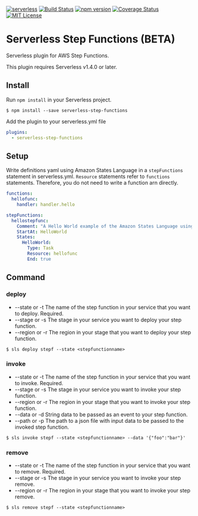 [![serverless](http://public.serverless.com/badges/v3.svg)](http://www.serverless.com) [![Build Status](https://travis-ci.org/horike37/serverless-step-functions.svg?branch=master)](https://travis-ci.org/horike37/serverless-step-functions) [![npm version](https://badge.fury.io/js/serverless-step-functions.svg)](https://badge.fury.io/js/serverless-step-functions)  [![Coverage Status](https://coveralls.io/repos/github/horike37/serverless-step-functions/badge.svg?branch=master)](https://coveralls.io/github/horike37/serverless-step-functions?branch=master) [![MIT License](http://img.shields.io/badge/license-MIT-blue.svg?style=flat)](LICENSE)
# Serverless Step Functions (BETA)
Serverless plugin for AWS Step Functions.

This plugin requires Serverless v1.4.0 or later.

## Install
Run `npm install` in your Serverless project.
```
$ npm install --save serverless-step-functions
```

Add the plugin to your serverless.yml file
```yml
plugins:
  - serverless-step-functions
```

## Setup
Write definitions yaml using Amazon States Language in a `stepFunctions` statement in serverless.yml.
`Resource` statements refer to `functions` statements. Therefore, you do not need to write a function arn directly.

```yml
functions:
  hellofunc:
    handler: handler.hello

stepFunctions:
  hellostepfunc:
    Comment: "A Hello World example of the Amazon States Language using an AWS Lambda Function"
    StartAt: HelloWorld
    States: 
      HelloWorld: 
        Type: Task
        Resource: hellofunc
        End: true
```

## Command
### deploy
- --state or -t The name of the step function in your service that you want to deploy. Required.
- --stage or -s The stage in your service you want to deploy your step function.
- --region or -r The region in your stage that you want to deploy your step function.
```
$ sls deploy stepf --state <stepfunctionname>
```

### invoke
- --state or -t The name of the step function in your service that you want to invoke. Required.
- --stage or -s The stage in your service you want to invoke your step function.
- --region or -r The region in your stage that you want to invoke your step function.
- --data or -d String data to be passed as an event to your step function.
- --path or -p The path to a json file with input data to be passed to the invoked step function.
```
$ sls invoke stepf --state <stepfunctionname> --data '{"foo":"bar"}'
```

### remove
- --state or -t The name of the step function in your service that you want to remove. Required.
- --stage or -s The stage in your service you want to invoke your step remove.
- --region or -r The region in your stage that you want to invoke your step remove.
```
$ sls remove stepf --state <stepfunctionname>
```
